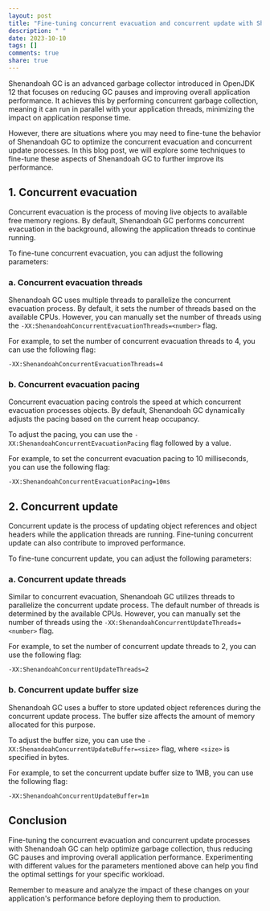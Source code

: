 ```yaml
---
layout: post
title: "Fine-tuning concurrent evacuation and concurrent update with Shenandoah GC"
description: " "
date: 2023-10-10
tags: []
comments: true
share: true
---
```


Shenandoah GC is an advanced garbage collector introduced in OpenJDK 12 that focuses on reducing GC pauses and improving overall application performance. It achieves this by performing concurrent garbage collection, meaning it can run in parallel with your application threads, minimizing the impact on application response time.

However, there are situations where you may need to fine-tune the behavior of Shenandoah GC to optimize the concurrent evacuation and concurrent update processes. In this blog post, we will explore some techniques to fine-tune these aspects of Shenandoah GC to further improve its performance.

## 1. Concurrent evacuation

Concurrent evacuation is the process of moving live objects to available free memory regions. By default, Shenandoah GC performs concurrent evacuation in the background, allowing the application threads to continue running.

To fine-tune concurrent evacuation, you can adjust the following parameters:

### a. Concurrent evacuation threads

Shenandoah GC uses multiple threads to parallelize the concurrent evacuation process. By default, it sets the number of threads based on the available CPUs. However, you can manually set the number of threads using the `-XX:ShenandoahConcurrentEvacuationThreads=<number>` flag.

For example, to set the number of concurrent evacuation threads to 4, you can use the following flag:

```
-XX:ShenandoahConcurrentEvacuationThreads=4
```

### b. Concurrent evacuation pacing

Concurrent evacuation pacing controls the speed at which concurrent evacuation processes objects. By default, Shenandoah GC dynamically adjusts the pacing based on the current heap occupancy.

To adjust the pacing, you can use the `-XX:ShenandoahConcurrentEvacuationPacing` flag followed by a value.

For example, to set the concurrent evacuation pacing to 10 milliseconds, you can use the following flag:

```
-XX:ShenandoahConcurrentEvacuationPacing=10ms
```

## 2. Concurrent update

Concurrent update is the process of updating object references and object headers while the application threads are running. Fine-tuning concurrent update can also contribute to improved performance.

To fine-tune concurrent update, you can adjust the following parameters:

### a. Concurrent update threads

Similar to concurrent evacuation, Shenandoah GC utilizes threads to parallelize the concurrent update process. The default number of threads is determined by the available CPUs. However, you can manually set the number of threads using the `-XX:ShenandoahConcurrentUpdateThreads=<number>` flag.

For example, to set the number of concurrent update threads to 2, you can use the following flag:

```
-XX:ShenandoahConcurrentUpdateThreads=2
```

### b. Concurrent update buffer size

Shenandoah GC uses a buffer to store updated object references during the concurrent update process. The buffer size affects the amount of memory allocated for this purpose.

To adjust the buffer size, you can use the `-XX:ShenandoahConcurrentUpdateBuffer=<size>` flag, where `<size>` is specified in bytes.

For example, to set the concurrent update buffer size to 1MB, you can use the following flag:

```
-XX:ShenandoahConcurrentUpdateBuffer=1m
```

## Conclusion

Fine-tuning the concurrent evacuation and concurrent update processes with Shenandoah GC can help optimize garbage collection, thus reducing GC pauses and improving overall application performance. Experimenting with different values for the parameters mentioned above can help you find the optimal settings for your specific workload.

Remember to measure and analyze the impact of these changes on your application's performance before deploying them to production.